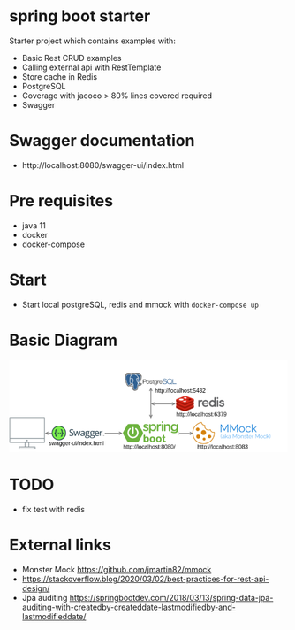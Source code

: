 # spring boot starter
Starter project which contains examples with:
* Basic Rest CRUD examples
* Calling external api with RestTemplate
* Store cache in Redis
* PostgreSQL
* Coverage with jacoco > 80% lines covered required
* Swagger

# Swagger documentation
- http://localhost:8080/swagger-ui/index.html

# Pre requisites
- java 11
- docker
- docker-compose

# Start
- Start local postgreSQL, redis and mmock with `docker-compose up`

# Basic Diagram
![Basic Diagram](./docs/basic_diagram.png)

# TODO
- fix test with redis

# External links
- Monster Mock https://github.com/jmartin82/mmock
- https://stackoverflow.blog/2020/03/02/best-practices-for-rest-api-design/
- Jpa auditing https://springbootdev.com/2018/03/13/spring-data-jpa-auditing-with-createdby-createddate-lastmodifiedby-and-lastmodifieddate/